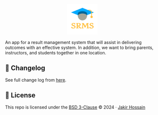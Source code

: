 <p align="center">
    <img src="./.idea/icon.svg" alt="SRMS" width="100" height="100"/><br>
</p>

An app for a result management system that will assist in delivering outcomes
with an effective system. In addition, we want to bring parents, instructors,
and students together in one location.

## 📑 Changelog
See full change log from [here](https://github.com/StecJR/srms.apk/blob/main/CHANGELOG.md).

## 📜 License
This repo is licensed under the [BSD 3-Clause](https://github.com/StecJR/srms.apk/blob/main/LICENSE) © 2024 · [Jakir Hossain](https://github.com/StecJR)

